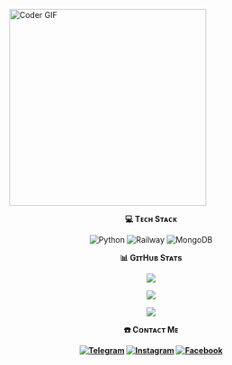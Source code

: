 <img align="center" alt="Coder GIF" width=350 src="https://miro.medium.com/max/1360/0*7Q3yvSIv_t0ioJ-Z.gif"></img>

<div align="center">
<b><p align="center">💻 Tᴇᴄʜ Sᴛᴀᴄᴋ</p></b>
<p align="center"><img 

![Python](https://img.shields.io/badge/python-3670A0?style=for-the-badge&logo=python&logoColor=ffdd54) ![Railway](https://img.shields.io/badge/railway-%23430098.svg?style=for-the-badge&logo=railway&logoColor=white) ![MongoDB](https://img.shields.io/badge/MongoDB-%234ea94b.svg?style=for-the-badge&logo=mongodb&logoColor=white) 

<div align="center">
<b><p align="center">📊 GɪᴛHᴜʙ Sᴛᴀᴛs</p></b>

<p align="center">
<img src="https://github-stats-alpha.vercel.app/api/?username=BKM-TG-Info&cc=000&tc=00ff00&ic=fff000&include_all_commits=true&bc=fff" align="center"></p></div>

<p align="center">
<img src="https://github-readme-stats.vercel.app/api?username=BKM-TG-Info&show_icons=true&theme=highcontrast" align="center"></p> 

<p align="center">
<img src="https://github-readme-stats.vercel.app/api/top-langs/?username=BKM-TG-Info&theme=highcontrast&hide_border=false&include_all_commits=true&layout=compact" align="center"></p>

<div align="center">
<b><p align="center"><b>☎️ Cᴏɴᴛᴀᴄᴛ Mᴇ</p></b>

[![Telegram](https://img.shields.io/badge/Telegram-%231877F2.svg?logo=Telegram&logoColor=white)](https://telegram.me/DARKL0RD_TG) [![Instagram](https://img.shields.io/badge/Instagram-%23E4405F.svg?logo=Instagram&logoColor=white)](https://instagram.com/maity.speaking_) [![Facebook](https://img.shields.io/badge/Facebook-%231877F2.svg?logo=Facebook&logoColor=white)](https://facebook.com/61550232132439)  
